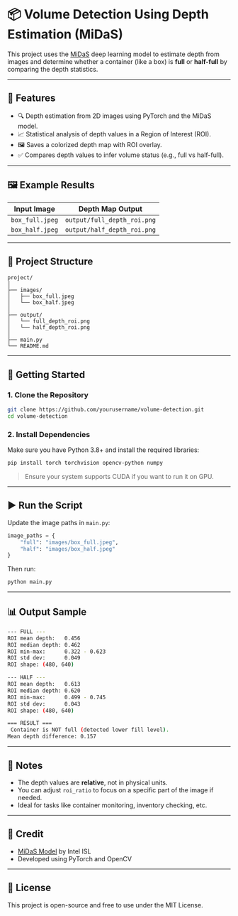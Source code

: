 # 📦 Volume Detection Using Depth Estimation (MiDaS)

This project uses the [MiDaS](https://github.com/isl-org/MiDaS) deep learning model to estimate depth from images and determine whether a container (like a box) is **full** or **half-full** by comparing the depth statistics.

---

## 🔧 Features

- 🔍 Depth estimation from 2D images using PyTorch and the MiDaS model.
- 📈 Statistical analysis of depth values in a Region of Interest (ROI).
- 🖼️ Saves a colorized depth map with ROI overlay.
- ✅ Compares depth values to infer volume status (e.g., full vs half-full).

---

## 🖼️ Example Results

| Input Image       | Depth Map Output        |
|-------------------|--------------------------|
| `box_full.jpeg`   | `output/full_depth_roi.png` |
| `box_half.jpeg`   | `output/half_depth_roi.png` |

---

## 📁 Project Structure

```
project/
│
├── images/
│   ├── box_full.jpeg
│   └── box_half.jpeg
│
├── output/
│   └── full_depth_roi.png
│   └── half_depth_roi.png
│
├── main.py
└── README.md
```

---

## 🚀 Getting Started

### 1. Clone the Repository

```bash
git clone https://github.com/yourusername/volume-detection.git
cd volume-detection
```

### 2. Install Dependencies

Make sure you have Python 3.8+ and install the required libraries:

```bash
pip install torch torchvision opencv-python numpy
```

> Ensure your system supports CUDA if you want to run it on GPU.

---

## ▶️ Run the Script

Update the image paths in `main.py`:

```python
image_paths = {
    "full": "images/box_full.jpeg",
    "half": "images/box_half.jpeg"
}
```

Then run:

```bash
python main.py
```

---

## 📊 Output Sample

```bash
--- FULL ---
ROI mean depth:   0.456
ROI median depth: 0.462
ROI min-max:      0.322 - 0.623
ROI std dev:      0.049
ROI shape: (480, 640)

--- HALF ---
ROI mean depth:   0.613
ROI median depth: 0.620
ROI min-max:      0.499 - 0.745
ROI std dev:      0.043
ROI shape: (480, 640)

=== RESULT ===
 Container is NOT full (detected lower fill level).
Mean depth difference: 0.157
```

---

## 📌 Notes

- The depth values are **relative**, not in physical units.
- You can adjust `roi_ratio` to focus on a specific part of the image if needed.
- Ideal for tasks like container monitoring, inventory checking, etc.

---

## 🧠 Credit

- [MiDaS Model](https://github.com/isl-org/MiDaS) by Intel ISL
- Developed using PyTorch and OpenCV

---

## 📜 License

This project is open-source and free to use under the MIT License.
